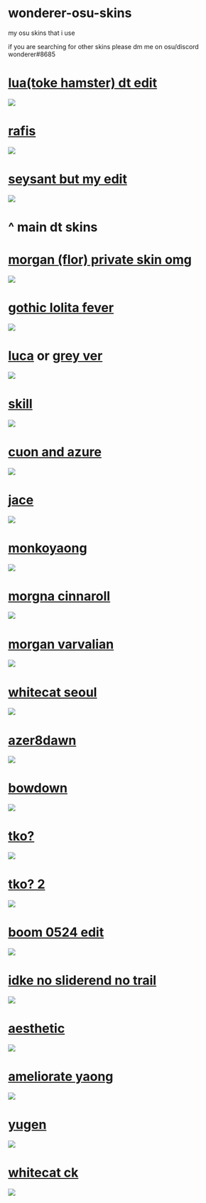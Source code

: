 # wonderer-osu-skins
my osu skins that i use

if you are searching for other skins please dm me on osu/discord
wonderer#8685


# [lua(toke hamster) dt edit](https://wonderer.s-ul.eu/9PndWNLO)
![](https://osu.ppy.sh/ss/14460595/a25d)

# [rafis](https://wonderer.s-ul.eu/tAXiDQ9a)
![](https://i.imgur.com/uAbOkbE.png)

# [seysant but my edit](https://wonderer.s-ul.eu/2sRfcVUu)
![](https://i.imgur.com/5L7yb7R.png)

# ^ main dt skins



# [morgan (flor) private skin omg](https://wonderer.s-ul.eu/yJ5l6HvX)
![](https://osu.ppy.sh/ss/14517335/72b8)

# [gothic lolita fever](https://wonderer.s-ul.eu/RX027G0n)
![](https://osu.ppy.sh/ss/14517334/4020)

# [luca](https://wonderer.s-ul.eu/ZEHFoqYm) or [grey ver](https://wonderer.s-ul.eu/n7dMZO71)
![](https://i.imgur.com/z3A5H8N.png)

# [skill](https://wonderer.s-ul.eu/WLJUlR1f)
![](https://i.imgur.com/6eCLh8h.png)

# [cuon and azure](https://wonderer.s-ul.eu/JVpbLPC0)
![](https://i.imgur.com/xQBgML8.png)

# [jace](https://wonderer.s-ul.eu/Mqduh1TL)
![](https://i.imgur.com/U69hiXW.png)

# [monkoyaong](https://wonderer.s-ul.eu/lQuZqc3F)
![](https://i.imgur.com/4BQgtKW.png)

# [morgna cinnaroll](https://wonderer.s-ul.eu/H3t2u0uf)
![](https://i.imgur.com/VPYEigc.png)

# [morgan varvalian](https://wonderer.s-ul.eu/plTTBH7J)
![](https://i.imgur.com/WabtmB8.png)

# [whitecat seoul](http://puu.sh/wbUqh/f06e03e683.osk)
![](https://i.imgur.com/dc18qYP.png)

# [azer8dawn](https://www.dropbox.com/s/ydin4ern2eb4ev2/%23azer8dawn.osk?dl=1)
![](https://i.imgur.com/xypDEDZ.png)

# [bowdown](https://www.dropbox.com/s/0f0filgw5bj4eoo/talala%20-%20bowdown.osk?dl=1)
![](https://i.imgur.com/5jo6jSM.png)

# [tko?](https://wonderer.s-ul.eu/CItfrmpg)
![](https://i.imgur.com/SAhsFWn.png)

# [tko? 2](https://www.dropbox.com/s/6dfljlmhty86o7r/tko.osk?dl=1)
![](https://i.imgur.com/ZtCjkft.png)

# [boom 0524 edit](https://osuskins.net/download/QCPBA9y)
![](https://i.imgur.com/Yqaz5nv.png)

# [idke no sliderend no trail](https://www.dropbox.com/s/6bwhpqqjcgul33c/idke%20colour%2Bopaque.osk?dl=1)
![](https://i.imgur.com/wsUuZa7.png)

# [aesthetic](https://www.dropbox.com/s/x61c9ditrcsqxsv/Aesthetic%201.3%20%28Ring%29.osk?dl=1)
![](https://i.imgur.com/ulQdY9O.png)

# [ameliorate yaong](https://wonderer.s-ul.eu/YVpgFkEM)
![](https://i.imgur.com/u2EnxK3.png)

# [yugen](http://www.mediafire.com/file/gkxr6fswqjozc7f/-+YUGEN+FINAL+WS+-.osk)
![](https://i.imgur.com/0y4eHnO.png)

# [whitecat ck](https://www.dropbox.com/s/47obrwg9f8fgzyd/-%20%20%20%20%20%20%20%20%23%20WhiteCat%20%281.0%29%20%E3%80%8ECK%E3%80%8F%20%23-.osk?raw=1)
![](https://i.imgur.com/IxyB255.png)
